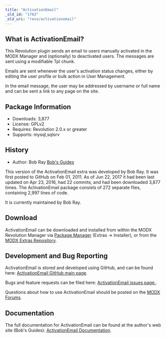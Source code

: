 ```yaml
---
title: "ActivationEmail"
_old_id: "1763"
_old_uri: "revo/activationemail"
---
```


## What is ActivationEmail?

This Revolution plugin sends an email to users manually activated in the MODX Manager and (optionally) to deactivated users. The messages are sent using a modifiable Tpl chunk.

Emails are sent whenever the user's activation status changes, either by editing the user profile or bulk action in User Management.

In the email message, the user may be addressed by username or full name and can be sent a link to any page on the site.

## Package Information

- Downloads: 3,877
- License: GPLv2
- Requires: Revolution 2.0.x or greater
- Supports: mysql,sqlsrv

## History

- Author: Bob Ray [Bob's Guides](http://bobsguides.com)

This version of the ActivationEmail extra was developed by Bob Ray. It was first posted to GitHub on Feb 01, 2011. As of Jun 22, 2017 it had been last updated on Apr 23, 2016, had 22 commits, and had been downloaded 3,877 times. The ActivationEmail package consists of 272 separate files, containing 2,997 lines of code.

It is currently maintained by Bob Ray.

## Download

ActivationEmail can be downloaded and installed from within the MODX Revolution Manager via [Package Manager](developing-in-modx/advanced-development/package-management "Package Manager") (Extras -> Installer), or from the [MODX Extras Repository](https://modx.com/extras/package/activationemail).

## Development and Bug Reporting 

ActivationEmail is stored and developed using GitHub, and can be found here: [ActivationEmail GitHub main page](https://github.com/BobRay/ActivationEmail).

Bugs and feature requests can be filed here: [ActivationEmail issues page.](https://github.com/BobRay/ActivationEmail/issues).

Questions about how to use ActivationEmail should be posted on the [MODX Forums](https://forums.modx.com).

## Documentation

The full documentation for ActivationEmail can be found at the author's web site (Bob's Guides): [ActivationEmail Documentation](http://bobsguides.com/activationemail-plugin-tutorial.html).
